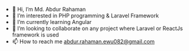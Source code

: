 - 👋 Hi, I’m Md. Abdur Rahaman  
- 👀 I’m interested in PHP programming & Laravel Framework
- 🌱 I’m currently learning Angular
- 💞️ I’m looking to collaborate on any project where Laravel or ReactJs framework is used
- 📫 How to reach me abdur.rahaman.ewu082@gmail.com

<!---
ABRubel/ABRubel is a ✨ special ✨ repository because its `README.md` (this file) appears on your GitHub profile.
You can click the Preview link to take a look at your changes.
--->
